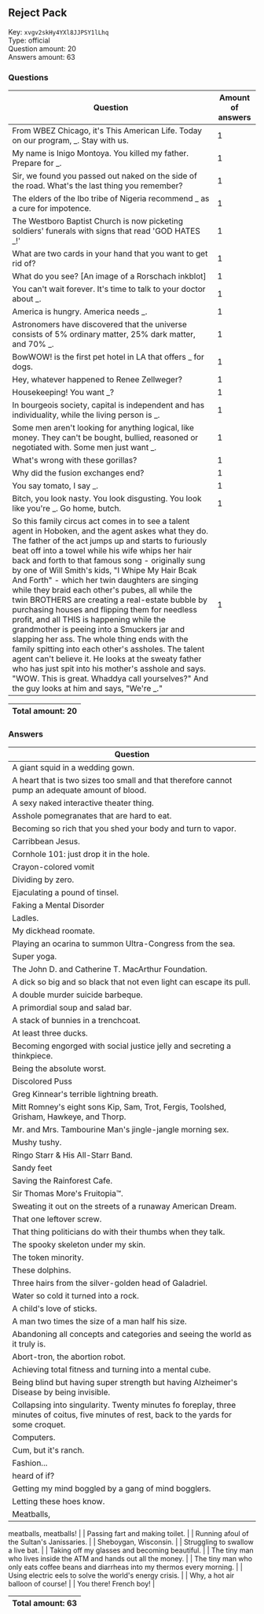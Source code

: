 ## Reject Pack
Key: `xvgv2skHy4YXl8JJPSY1lLhq`  
Type: official  
Question amount: 20  
Answers amount: 63
### Questions
| Question | Amount of answers |
|---|---|
| From WBEZ Chicago, it's This American Life. Today on our program, _. Stay with us. | 1 |
| My name is Inigo Montoya. You killed my father. Prepare for _. | 1 |
| Sir, we found you passed out naked on the side of the road. What's the last thing you remember? | 1 |
| The elders of the Ibo tribe of Nigeria recommend _ as a cure for impotence. | 1 |
| The Westboro Baptist Church is now picketing soldiers' funerals with signs that read 'GOD HATES _!' | 1 |
| What are two cards in your hand that you want to get rid of? | 1 |
| What do you see? [An image of a Rorschach inkblot] | 1 |
| You can't wait forever. It's time to talk to your doctor about _. | 1 |
| America is hungry. America needs _. | 1 |
| Astronomers have discovered that the universe consists of 5% ordinary matter, 25% dark matter, and 70% _. | 1 |
| BowWOW! is the first pet hotel in LA that offers _ for dogs. | 1 |
| Hey, whatever happened to Renee Zellweger? | 1 |
| Housekeeping! You want _? | 1 |
| In bourgeois society, capital is independent and has individuality, while the living person is _. | 1 |
| Some men aren't looking for anything logical, like money. They can't be bought, bullied, reasoned or negotiated with. Some men just want _. | 1 |
| What's wrong with these gorillas? | 1 |
| Why did the fusion exchanges end? | 1 |
| You say tomato, I say _. | 1 |
| Bitch, you look nasty. You look disgusting. You look like you're _. Go home, butch. | 1 |
| So this family circus act comes in to see a talent agent in Hoboken, and the agent askes what they do. The father of the act jumps up and starts to furiously beat off into a towel while his wife whips her hair back and forth to that famous song - originally sung by one of Will Smith's kids, "I Whipe My Hair Bcak And Forth" - which her twin daughters are singing while they braid each other's pubes, all while the twin BROTHERS are creating a real-estate bubble by purchasing houses and flipping them for needless profit, and all THIS is happening while the grandmother is peeing into a Smuckers jar and slapping her ass. The whole thing ends with the family spitting into each other's assholes. The talent agent can't believe it. He looks at the sweaty father who has just spit into his mother's asshole and says. "WOW. This is great. Whaddya call yourselves?" And the guy looks at him and says, "We're _." | 1 |

|Total amount: 20|
|---|

### Answers
| Question |
|---|
| A giant squid in a wedding gown. |
| A heart that is two sizes too small and that therefore cannot pump an adequate amount of blood. |
| A sexy naked interactive theater thing. |
| Asshole pomegranates that are hard to eat. |
| Becoming so rich that you shed your body and turn to vapor. |
| Carribbean Jesus. |
| Cornhole 101: just drop it in the hole. |
| Crayon-colored vomit |
| Dividing by zero. |
| Ejaculating a pound of tinsel. |
| Faking a Mental Disorder |
| Ladles. |
| My dickhead roomate. |
| Playing an ocarina to summon Ultra-Congress from the sea. |
| Super yoga. |
| The John D. and Catherine T. MacArthur Foundation. |
| A dick so big and so black that not even light can escape its pull. |
| A double murder suicide barbeque. |
| A primordial soup and salad bar. |
| A stack of bunnies in a trenchcoat. |
| At least three ducks. |
| Becoming engorged with social justice jelly and secreting a thinkpiece. |
| Being the absolute worst. |
| Discolored Puss |
| Greg Kinnear's terrible lightning breath. |
| Mitt Romney's eight sons Kip, Sam, Trot, Fergis, Toolshed, Grisham, Hawkeye, and Thorp. |
| Mr. and Mrs. Tambourine Man's jingle-jangle morning sex. |
| Mushy tushy. |
| Ringo Starr & His All-Starr Band. |
| Sandy feet |
| Saving the Rainforest Cafe. |
| Sir Thomas More's Fruitopia™. |
| Sweating it out on the streets of a runaway American Dream. |
| That one leftover screw. |
| That thing politicians do with their thumbs when they talk. |
| The spooky skeleton under my skin. |
| The token minority. |
| These dolphins. |
| Three hairs from the silver-golden head of Galadriel. |
| Water so cold it turned into a rock. |
| A child's love of sticks. |
| A man two times the size of a man half his size. |
| Abandoning all concepts and categories and seeing the world as it truly is. |
| Abort-tron, the abortion robot. |
| Achieving total fitness and turning into a mental cube. |
| Being blind but having super strength but having Alzheimer's Disease by being invisible. |
| Collapsing into singularity. Twenty minutes fo foreplay, three minutes of coitus, five minutes of rest, back to the yards for some croquet. |
| Computers. |
| Cum, but it's ranch. |
| Fashion... 
heard of if? |
| Getting my mind boggled by a gang of mind bogglers. |
| Letting these hoes know. |
| Meatballs,
meatballs,
meatballs! |
| Passing fart and making toilet. |
| Running afoul of the Sultan's Janissaries. |
| Sheboygan, Wisconsin. |
| Struggling to swallow a live bat. |
| Taking off my glasses and becoming beautiful. |
| The tiny man who lives inside the ATM and hands out all the money. |
| The tiny man who only eats coffee beans and diarrheas into my thermos every morning. |
| Using electric eels to solve the world's energy crisis. |
| Why, a hot air balloon of course! |
| You there!
French boy! |

|Total amount: 63|
|---|